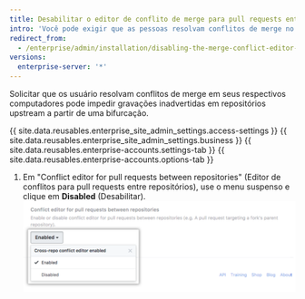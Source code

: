 ```yaml
---
title: Desabilitar o editor de conflito de merge para pull requests entre repositórios
intro: 'Você pode exigir que as pessoas resolvam conflitos de merge no local desabilitando o editor de conflito de merge no {{ site.data.variables.product.prodname_ghe_server }} para as pull requests quando o branch base e o branch principal estiverem em repositórios diferentes.'
redirect_from:
  - /enterprise/admin/installation/disabling-the-merge-conflict-editor-for-pull-requests-between-repositories
versions:
  enterprise-server: '*'
---
```


Solicitar que os usuário resolvam conflitos de merge em seus respectivos computadores pode impedir gravações inadvertidas em repositórios upstream a partir de uma bifurcação.

{{ site.data.reusables.enterprise_site_admin_settings.access-settings }}
{{ site.data.reusables.enterprise_site_admin_settings.business }}
{{ site.data.reusables.enterprise-accounts.settings-tab }}
{{ site.data.reusables.enterprise-accounts.options-tab }}
1. Em "Conflict editor for pull requests between repositories" (Editor de conflitos para pull requests entre repositórios), use o menu suspenso e clique em **Disabled** (Desabilitar). ![Menu suspenso com opção para desabilitar o editor de conflito de merge](/assets/images/enterprise/settings/conflict-editor-settings.png)
